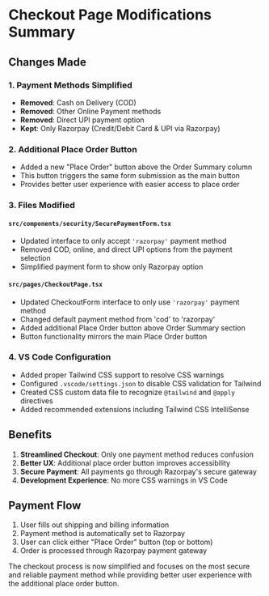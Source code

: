 # Checkout Page Modifications Summary

## Changes Made

### 1. Payment Methods Simplified
- **Removed**: Cash on Delivery (COD)
- **Removed**: Other Online Payment methods  
- **Removed**: Direct UPI payment option
- **Kept**: Only Razorpay (Credit/Debit Card & UPI via Razorpay)

### 2. Additional Place Order Button
- Added a new "Place Order" button above the Order Summary column
- This button triggers the same form submission as the main button
- Provides better user experience with easier access to place order

### 3. Files Modified

#### `src/components/security/SecurePaymentForm.tsx`
- Updated interface to only accept `'razorpay'` payment method
- Removed COD, online, and direct UPI options from the payment selection
- Simplified payment form to show only Razorpay option

#### `src/pages/CheckoutPage.tsx`
- Updated CheckoutForm interface to only use `'razorpay'` payment method
- Changed default payment method from 'cod' to 'razorpay'
- Added additional Place Order button above Order Summary section
- Button functionality mirrors the main Place Order button

### 4. VS Code Configuration
- Added proper Tailwind CSS support to resolve CSS warnings
- Configured `.vscode/settings.json` to disable CSS validation for Tailwind
- Created CSS custom data file to recognize `@tailwind` and `@apply` directives
- Added recommended extensions including Tailwind CSS IntelliSense

## Benefits

1. **Streamlined Checkout**: Only one payment method reduces confusion
2. **Better UX**: Additional place order button improves accessibility
3. **Secure Payment**: All payments go through Razorpay's secure gateway
4. **Development Experience**: No more CSS warnings in VS Code

## Payment Flow
1. User fills out shipping and billing information
2. Payment method is automatically set to Razorpay
3. User can click either "Place Order" button (top or bottom)
4. Order is processed through Razorpay payment gateway

The checkout process is now simplified and focuses on the most secure and reliable payment method while providing better user experience with the additional place order button.
